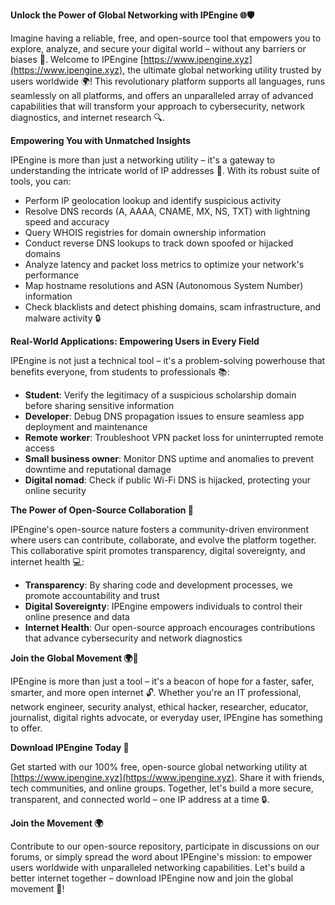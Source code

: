 **Unlock the Power of Global Networking with IPEngine 🌐🛡️**

Imagine having a reliable, free, and open-source tool that empowers you to explore, analyze, and secure your digital world – without any barriers or biases 🚀. Welcome to IPEngine [https://www.ipengine.xyz](https://www.ipengine.xyz), the ultimate global networking utility trusted by users worldwide 🌍! This revolutionary platform supports all languages, runs seamlessly on all platforms, and offers an unparalleled array of advanced capabilities that will transform your approach to cybersecurity, network diagnostics, and internet research 🔍.

**Empowering You with Unmatched Insights**

IPEngine is more than just a networking utility – it's a gateway to understanding the intricate world of IP addresses 📡. With its robust suite of tools, you can:

* Perform IP geolocation lookup and identify suspicious activity
* Resolve DNS records (A, AAAA, CNAME, MX, NS, TXT) with lightning speed and accuracy
* Query WHOIS registries for domain ownership information
* Conduct reverse DNS lookups to track down spoofed or hijacked domains
* Analyze latency and packet loss metrics to optimize your network's performance
* Map hostname resolutions and ASN (Autonomous System Number) information
* Check blacklists and detect phishing domains, scam infrastructure, and malware activity 🔒

**Real-World Applications: Empowering Users in Every Field**

IPEngine is not just a technical tool – it's a problem-solving powerhouse that benefits everyone, from students to professionals 📚:

* **Student**: Verify the legitimacy of a suspicious scholarship domain before sharing sensitive information
* **Developer**: Debug DNS propagation issues to ensure seamless app deployment and maintenance
* **Remote worker**: Troubleshoot VPN packet loss for uninterrupted remote access
* **Small business owner**: Monitor DNS uptime and anomalies to prevent downtime and reputational damage
* **Digital nomad**: Check if public Wi-Fi DNS is hijacked, protecting your online security

**The Power of Open-Source Collaboration 🌈**

IPEngine's open-source nature fosters a community-driven environment where users can contribute, collaborate, and evolve the platform together. This collaborative spirit promotes transparency, digital sovereignty, and internet health 💻:

* **Transparency**: By sharing code and development processes, we promote accountability and trust
* **Digital Sovereignty**: IPEngine empowers individuals to control their online presence and data
* **Internet Health**: Our open-source approach encourages contributions that advance cybersecurity and network diagnostics

**Join the Global Movement 🌍🚀**

IPEngine is more than just a tool – it's a beacon of hope for a faster, safer, smarter, and more open internet 🔓. Whether you're an IT professional, network engineer, security analyst, ethical hacker, researcher, educator, journalist, digital rights advocate, or everyday user, IPEngine has something to offer.

**Download IPEngine Today 🎉**

Get started with our 100% free, open-source global networking utility at [https://www.ipengine.xyz](https://www.ipengine.xyz). Share it with friends, tech communities, and online groups. Together, let's build a more secure, transparent, and connected world – one IP address at a time 🔒.

**Join the Movement 🌍**

Contribute to our open-source repository, participate in discussions on our forums, or simply spread the word about IPEngine's mission: to empower users worldwide with unparalleled networking capabilities. Let's build a better internet together – download IPEngine now and join the global movement 🚀!